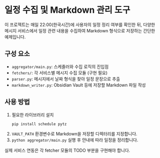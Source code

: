 # 일정 수집 및 Markdown 관리 도구

이 프로젝트는 매일 22:00(한국시간)에 사용자의 일정 정리 여부를 확인한 뒤,
다양한 메시지 서비스에서 일정 관련 내용을 수집하여 Markdown 형식으로
저장하는 간단한 예제입니다.

## 구성 요소
- `aggregator/main.py`: 스케줄러와 수집 로직의 진입점
- `fetchers/`: 각 서비스별 메시지 수집 모듈 (구현 필요)
- `parser.py`: 메시지에서 날짜 형식을 찾아 일정 문장으로 추출
- `markdown_writer.py`: Obsidian Vault 등에 저장할 Markdown 파일 작성

## 사용 방법
1. 필요한 라이브러리 설치
   ```bash
   pip install schedule pytz
   ```
2. `VAULT_PATH` 환경변수로 Markdown을 저장할 디렉터리를 지정합니다.
3. `python aggregator/main.py` 실행 후 안내에 따라 일정을 정리합니다.

실제 서비스 연동은 각 fetcher 모듈의 TODO 부분을 구현해야 합니다.
